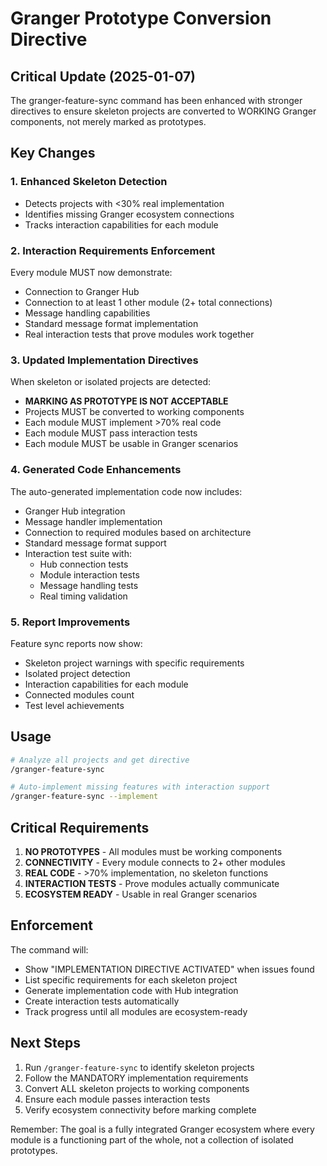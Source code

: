 # Granger Prototype Conversion Directive

## Critical Update (2025-01-07)

The granger-feature-sync command has been enhanced with stronger directives to ensure skeleton projects are converted to WORKING Granger components, not merely marked as prototypes.

## Key Changes

### 1. Enhanced Skeleton Detection
- Detects projects with <30% real implementation
- Identifies missing Granger ecosystem connections
- Tracks interaction capabilities for each module

### 2. Interaction Requirements Enforcement
Every module MUST now demonstrate:
- Connection to Granger Hub
- Connection to at least 1 other module (2+ total connections)
- Message handling capabilities
- Standard message format implementation
- Real interaction tests that prove modules work together

### 3. Updated Implementation Directives
When skeleton or isolated projects are detected:
- **MARKING AS PROTOTYPE IS NOT ACCEPTABLE**
- Projects MUST be converted to working components
- Each module MUST implement >70% real code
- Each module MUST pass interaction tests
- Each module MUST be usable in Granger scenarios

### 4. Generated Code Enhancements
The auto-generated implementation code now includes:
- Granger Hub integration
- Message handler implementation
- Connection to required modules based on architecture
- Standard message format support
- Interaction test suite with:
  - Hub connection tests
  - Module interaction tests
  - Message handling tests
  - Real timing validation

### 5. Report Improvements
Feature sync reports now show:
- Skeleton project warnings with specific requirements
- Isolated project detection
- Interaction capabilities for each module
- Connected modules count
- Test level achievements

## Usage

```bash
# Analyze all projects and get directive
/granger-feature-sync

# Auto-implement missing features with interaction support
/granger-feature-sync --implement
```

## Critical Requirements

1. **NO PROTOTYPES** - All modules must be working components
2. **CONNECTIVITY** - Every module connects to 2+ other modules
3. **REAL CODE** - >70% implementation, no skeleton functions
4. **INTERACTION TESTS** - Prove modules actually communicate
5. **ECOSYSTEM READY** - Usable in real Granger scenarios

## Enforcement

The command will:
- Show "IMPLEMENTATION DIRECTIVE ACTIVATED" when issues found
- List specific requirements for each skeleton project
- Generate implementation code with Hub integration
- Create interaction tests automatically
- Track progress until all modules are ecosystem-ready

## Next Steps

1. Run `/granger-feature-sync` to identify skeleton projects
2. Follow the MANDATORY implementation requirements
3. Convert ALL skeleton projects to working components
4. Ensure each module passes interaction tests
5. Verify ecosystem connectivity before marking complete

Remember: The goal is a fully integrated Granger ecosystem where every module is a functioning part of the whole, not a collection of isolated prototypes.